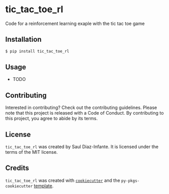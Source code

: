 # tic_tac_toe_rl

Code for a reinforcement learning exaple with the tic tac toe game

## Installation

```bash
$ pip install tic_tac_toe_rl
```

## Usage

- TODO

## Contributing

Interested in contributing? Check out the contributing guidelines. Please note that this project is released with a Code of Conduct. By contributing to this project, you agree to abide by its terms.

## License

`tic_tac_toe_rl` was created by Saul Diaz-Infante. It is licensed under the terms of the MIT license.

## Credits

`tic_tac_toe_rl` was created with [`cookiecutter`](https://cookiecutter.readthedocs.io/en/latest/) and the `py-pkgs-cookiecutter` [template](https://github.com/py-pkgs/py-pkgs-cookiecutter).
